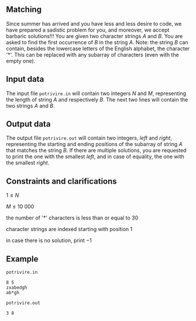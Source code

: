 ## Matching

Since summer has arrived and you have less and less desire to code, we have prepared a sadistic problem for you, and moreover, we accept barbaric solutions!!! You are given two character strings $A$ and $B$. You are asked to find the first occurrence of $B$ in the string $A$. Note: the string $B$ can contain, besides the lowercase letters of the English alphabet, the character '*'. This can be replaced with any subarray of characters (even with the empty one).

## Input data

The input file `potrivire.in` will contain two integers $N$ and $M$, representing the length of string $A$ and respectively $B$. The next two lines will contain the two strings $A$ and $B$.

## Output data

The output file `potrivire.out` will contain two integers, $left$ and $right$, representing the starting and ending positions of the subarray of string $A$ that matches the string $B$. If there are multiple solutions, you are requested to print the one with the smallest $left$, and in case of equality, the one with the smallest $right$.

## Constraints and clarifications

$1 \leq N$

$M \leq 10\ 000$

the number of '*' characters is less than or equal to $30$

character strings are indexed starting with position $1$

in case there is no solution, print $-1$

## Example

`potrivire.in`
```
8 5
zxabedgh
ab*gh
```

`potrivire.out`
```
3 8
```

